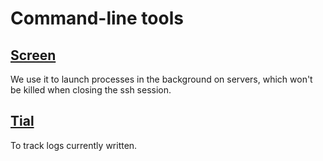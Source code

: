 # Command-line tools

## [Screen](https://doc.ubuntu-fr.org/screen)

We use it to launch processes in the background on servers, which won't be killed when closing the ssh session.

## [Tial](https://www.linode.com/docs/tools-reference/tools/view-and-follow-the-end-of-text-files-with-tail)

To track logs currently written.
